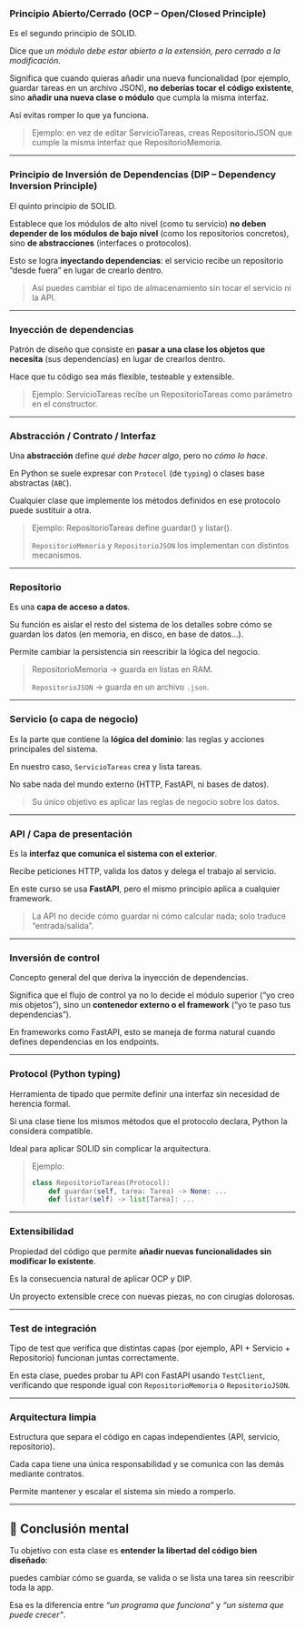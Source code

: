 ### **Principio Abierto/Cerrado (OCP – Open/Closed Principle)**

Es el segundo principio de SOLID.

Dice que *un módulo debe estar abierto a la extensión, pero cerrado a la modificación.*

Significa que cuando quieras añadir una nueva funcionalidad (por ejemplo, guardar tareas en un archivo JSON), **no deberías tocar el código existente**, sino **añadir una nueva clase o módulo** que cumpla la misma interfaz.

Así evitas romper lo que ya funciona.

> Ejemplo: en vez de editar ServicioTareas, creas RepositorioJSON que cumple la misma interfaz que RepositorioMemoria.
> 

---

### **Principio de Inversión de Dependencias (DIP – Dependency Inversion Principle)**

El quinto principio de SOLID.

Establece que los módulos de alto nivel (como tu servicio) **no deben depender de los módulos de bajo nivel** (como los repositorios concretos), sino **de abstracciones** (interfaces o protocolos).

Esto se logra **inyectando dependencias**: el servicio recibe un repositorio “desde fuera” en lugar de crearlo dentro.

> Así puedes cambiar el tipo de almacenamiento sin tocar el servicio ni la API.
> 

---

### **Inyección de dependencias**

Patrón de diseño que consiste en **pasar a una clase los objetos que necesita** (sus dependencias) en lugar de crearlos dentro.

Hace que tu código sea más flexible, testeable y extensible.

> Ejemplo: ServicioTareas recibe un RepositorioTareas como parámetro en el constructor.
> 

---

### **Abstracción / Contrato / Interfaz**

Una **abstracción** define *qué debe hacer algo*, pero no *cómo lo hace*.

En Python se suele expresar con `Protocol` (de `typing`) o clases base abstractas (`ABC`).

Cualquier clase que implemente los métodos definidos en ese protocolo puede sustituir a otra.

> Ejemplo: RepositorioTareas define guardar() y listar().
> 
> 
> `RepositorioMemoria` y `RepositorioJSON` los implementan con distintos mecanismos.
> 

---

### **Repositorio**

Es una **capa de acceso a datos**.

Su función es aislar el resto del sistema de los detalles sobre cómo se guardan los datos (en memoria, en disco, en base de datos…).

Permite cambiar la persistencia sin reescribir la lógica del negocio.

> RepositorioMemoria → guarda en listas en RAM.
> 
> 
> `RepositorioJSON` → guarda en un archivo `.json`.
> 

---

### **Servicio (o capa de negocio)**

Es la parte que contiene la **lógica del dominio**: las reglas y acciones principales del sistema.

En nuestro caso, `ServicioTareas` crea y lista tareas.

No sabe nada del mundo externo (HTTP, FastAPI, ni bases de datos).

> Su único objetivo es aplicar las reglas de negocio sobre los datos.
> 

---

### **API / Capa de presentación**

Es la **interfaz que comunica el sistema con el exterior**.

Recibe peticiones HTTP, valida los datos y delega el trabajo al servicio.

En este curso se usa **FastAPI**, pero el mismo principio aplica a cualquier framework.

> La API no decide cómo guardar ni cómo calcular nada; solo traduce “entrada/salida”.
> 

---

### **Inversión de control**

Concepto general del que deriva la inyección de dependencias.

Significa que el flujo de control ya no lo decide el módulo superior (“yo creo mis objetos”), sino un **contenedor externo o el framework** (“yo te paso tus dependencias”).

En frameworks como FastAPI, esto se maneja de forma natural cuando defines dependencias en los endpoints.

---

### **Protocol (Python typing)**

Herramienta de tipado que permite definir una interfaz sin necesidad de herencia formal.

Si una clase tiene los mismos métodos que el protocolo declara, Python la considera compatible.

Ideal para aplicar SOLID sin complicar la arquitectura.

> Ejemplo:
> 
> 
> ```python
> class RepositorioTareas(Protocol):
>     def guardar(self, tarea: Tarea) -> None: ...
>     def listar(self) -> list[Tarea]: ...
> 
> ```
> 

---

### **Extensibilidad**

Propiedad del código que permite **añadir nuevas funcionalidades sin modificar lo existente**.

Es la consecuencia natural de aplicar OCP y DIP.

Un proyecto extensible crece con nuevas piezas, no con cirugías dolorosas.

---

### **Test de integración**

Tipo de test que verifica que distintas capas (por ejemplo, API + Servicio + Repositorio) funcionan juntas correctamente.

En esta clase, puedes probar tu API con FastAPI usando `TestClient`, verificando que responde igual con `RepositorioMemoria` o `RepositorioJSON`.

---

### **Arquitectura limpia**

Estructura que separa el código en capas independientes (API, servicio, repositorio).

Cada capa tiene una única responsabilidad y se comunica con las demás mediante contratos.

Permite mantener y escalar el sistema sin miedo a romperlo.

---

## 🧩 Conclusión mental

Tu objetivo con esta clase es **entender la libertad del código bien diseñado**:

puedes cambiar cómo se guarda, se valida o se lista una tarea sin reescribir toda la app.

Esa es la diferencia entre *“un programa que funciona”* y *“un sistema que puede crecer”*.